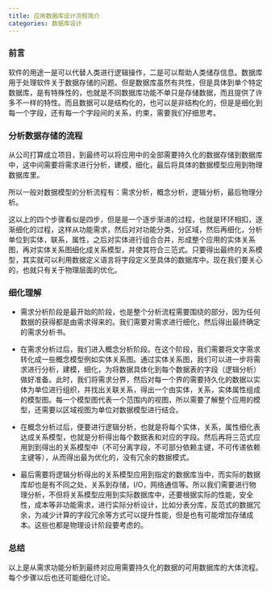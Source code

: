 ```yaml
---
title: 应用数据库设计流程简介
categories: 数据库设计
---
```


### 前言

软件的用途一是可以代替人类进行逻辑操作，二是可以帮助人类储存信息。数据库用于处理软件关于数据存储的问题。但是数据库虽然有共性，但是具体到单个特定数据库，是有特殊性的，也就是不同数据库功能不单只是存储数据，而且提供了许多不一样的特性。而且数据可以是结构化的，也可以是非结构化的，但是是细化到每一个字段，还有每一个字段间的关系，约束，需要我们仔细思考。

### 分析数据存储的流程

从公司打算成立项目，到最终可以将应用中的全部需要持久化的数据存储到数据库中，这中间需要将需求进行分析，建模，细化，最后将具体的数据模型应用到物理数据库里。

所以一般对数据模型的分析流程有：需求分析，概念分析，逻辑分析，最后物理分析。

这以上的四个步骤看似是四步，但是是一个逐步渐进的过程，也就是环环相扣，逐渐细化的过程，这样从功能需求，然后对对功能分类，分区域，然后再细化，分析单位到实体，联系，属性，之后对实体进行组合合并，形成整个应用的实体关系图，再对实体关系图细化成关系模型，并使其符合三范式。只要得出最终的关系模型，其实就可以利用数据定义语言将字段定义至具体的数据库中。现在我们要关心的，也就只有关于物理层面的优化。

### 细化理解

* 需求分析阶段是最开始的阶段，也是整个分析流程需要围绕的部分，因为任何数据的获得都是由需求得来的。我们需要对需求进行细化，然后得出最终确定的需求分析书。

* 在需求分析过后，我们进入概念分析阶段。在这个阶段，我们需要将文字需求转化成一些概念模型例如实体关系图。通过实体关系图，我们可以进一步将需求进行分析，建模，细化，为将数据具体化到每个数据表的字段（逻辑分析）做好准备。此时，我们将需求分界，然后对每一个界的需要持久化的数据以实体为单位进行组织，并找出关联关系，得出一个由实体，关系，实体属性组成的模型图。每一个模型图代表一个范围内的视图，所以需要了解整个应用的模型，还需要以区域视图为单位对数据模型进行结合。

* 在概念分析过后，便要进行逻辑分析，也就是将每个实体，关系，属性细化表达成关系模型，也就是分析得出每个数据表和对应的字段。然后再将三范式应用到到得出的关系模型中（不可分离字段，不可部分依赖主键，不可传递依赖主键等），从而得出最为优化的，没有冗余的数据模式。

* 最后需要将逻辑分析得出的关系模型应用到指定的数据库当中，而实际的数据库却也是有不同之处，关系到存储，I/O，网络通信等。所以我们需要进行物理分析，不但将关系模型应用到实际数据库中，还要根据实际的性能，安全性，成本等非功能需求，进行实际分析设计，比如分表分库，反范式的数据冗余，为减少计算的字段冗余等方式可以提升性能，但是也有可能增加存储成本。这些也都是物理设计阶段要考虑的。

### 总结

以上是从需求功能分析到最终对应用需要持久化的数据的可用数据库的大体流程。每个步骤以后也还可能细化讨论。
